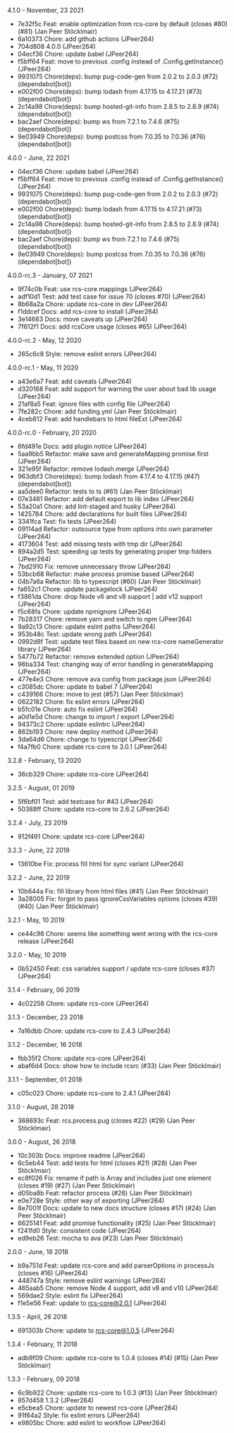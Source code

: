4.1.0 - November, 23 2021

* 7e32f5c Feat: enable optimization from rcs-core by default (closes #80) (#81) (Jan Peer Stöcklmair)
* 6a10373 Chore: add github actions (JPeer264)
* 704d808 4.0.0 (JPeer264)
* 04ecf36 Chore: update babel (JPeer264)
* f5bff64 Feat: move to previous .config instead of .Config.getInstance() (JPeer264)
* 9931075 Chore(deps): bump pug-code-gen from 2.0.2 to 2.0.3 (#72) (dependabot[bot])
* e002f00 Chore(deps): bump lodash from 4.17.15 to 4.17.21 (#73) (dependabot[bot])
* 2c14a98 Chore(deps): bump hosted-git-info from 2.8.5 to 2.8.9 (#74) (dependabot[bot])
* bac2aef Chore(deps): bump ws from 7.2.1 to 7.4.6 (#75) (dependabot[bot])
* 9e03949 Chore(deps): bump postcss from 7.0.35 to 7.0.36 (#76) (dependabot[bot])

4.0.0 - June, 22 2021

* 04ecf36 Chore: update babel (JPeer264)
* f5bff64 Feat: move to previous .config instead of .Config.getInstance() (JPeer264)
* 9931075 Chore(deps): bump pug-code-gen from 2.0.2 to 2.0.3 (#72) (dependabot[bot])
* e002f00 Chore(deps): bump lodash from 4.17.15 to 4.17.21 (#73) (dependabot[bot])
* 2c14a98 Chore(deps): bump hosted-git-info from 2.8.5 to 2.8.9 (#74) (dependabot[bot])
* bac2aef Chore(deps): bump ws from 7.2.1 to 7.4.6 (#75) (dependabot[bot])
* 9e03949 Chore(deps): bump postcss from 7.0.35 to 7.0.36 (#76) (dependabot[bot])

4.0.0-rc.3 - January, 07 2021

* 9f74c0b Feat: use rcs-core mappings (JPeer264)
* adf10d1 Test: add test case for issue 70 (closes #70) (JPeer264)
* 8b68a2a Chore: update rcs-core in dev (JPeer264)
* f1ddcef Docs: add rcs-core to install (JPeer264)
* 3e14683 Docs: move caveats up (JPeer264)
* 7f612f1 Docs: add rcsCore usage (closes #65) (JPeer264)

4.0.0-rc.2 - May, 12 2020

* 265c6c8 Style: remove eslint errors (JPeer264)

4.0.0-rc.1 - May, 11 2020

* a43e6a7 Feat: add caveats (JPeer264)
* d320168 Feat: add support for warning the user about bad lib usage (JPeer264)
* 21af8a5 Feat: ignore files with config file (JPeer264)
* 7fe282c Chore: add funding.yml (Jan Peer Stöcklmair)
* 4ceb812 Feat: add handlebars to html fileExt (JPeer264)

4.0.0-rc.0 - February, 20 2020

* 6fd491e Docs: add plugin notice (JPeer264)
* 5aa9bb5 Refactor: make save and generateMapping promise first (JPeer264)
* 321e95f Refactor: remove lodash.merge (JPeer264)
* 963dbf3 Chore(deps): bump lodash from 4.17.4 to 4.17.15 (#47) (dependabot[bot])
* aa5dee0 Refactor: tests to ts (#61) (Jan Peer Stöcklmair)
* 07e3461 Refactor: add default export to lib index (JPeer264)
* 53a20a1 Chore: add lint-staged and husky (JPeer264)
* 1425784 Chore: add declarations for built files (JPeer264)
* 3341fca Test: fix tests (JPeer264)
* 09114ad Refactor: outsource type from options into own parameter (JPeer264)
* 4173604 Test: add missing tests with tmp dir (JPeer264)
* 894a2d5 Test: speeding up tests by generating proper tmp folders (JPeer264)
* 7bd2910 Fix: remove unnecessary throw (JPeer264)
* 53bcb68 Refactor: make process promise based (JPeer264)
* 04b7a6a Refactor: lib to typescript (#60) (Jan Peer Stöcklmair)
* fa652c1 Chore: update packagelock (JPeer264)
* f3861da Chore: drop Node v6 and v8 support | add v12 support (JPeer264)
* f5c68fa Chore: update npmignore (JPeer264)
* 7b28317 Chore: remove yarn and switch to npm (JPeer264)
* 9a92c13 Chore: update eslint paths (JPeer264)
* 953b48c Test: update wrong path (JPeer264)
* 0992d8f Test: update test files based on new rcs-core nameGenerator library (JPeer264)
* 5477b72 Refactor: remove extended option (JPeer264)
* 96ba334 Test: changing way of error handling in generateMapping (JPeer264)
* 477e4e3 Chore: remove ava config from package.json (JPeer264)
* c3085dc Chore: update to babel 7 (JPeer264)
* c439166 Chore: move to jest (#57) (Jan Peer Stöcklmair)
* 0622182 Chore: fix eslint errors (JPeer264)
* b5fc01e Chore: auto fix eslint (JPeer264)
* a0d1e5d Chore: change to import / export (JPeer264)
* 94373c2 Chore: update eslintrc (JPeer264)
* 862b193 Chore: new deploy method (JPeer264)
* 3da64d6 Chore: change to typescript (JPeer264)
* f4a7fb0 Chore: update rcs-core to 3.0.1 (JPeer264)

3.2.8 - February, 13 2020

* 36cb329 Chore: update rcs-core (JPeer264)

3.2.5 - August, 01 2019

* 5f6bf01 Test: add testcase for #43 (JPeer264)
* 50388ff Chore: update rcs-core to 2.6.2 (JPeer264)

3.2.4 - July, 23 2019

* 912f491 Chore: update rcs-core (JPeer264)

3.2.3 - June, 22 2019

* 13610be Fix: process fill html for sync variant (JPeer264)

3.2.2 - June, 22 2019

* 10b644a Fix: fill library from html files (#41) (Jan Peer Stöcklmair)
* 3a28005 Fix: forgot to pass ignoreCssVariables options (closes #39) (#40) (Jan Peer Stöcklmair)

3.2.1 - May, 10 2019

* ce44c98 Chore: seems like something went wrong with the rcs-core release (JPeer264)

3.2.0 - May, 10 2019

* 0b52450 Feat: css variables support / update rcs-core (closes #37) (JPeer264)

3.1.4 - February, 06 2019

* 4c02258 Chore: update rcs-core (JPeer264)

3.1.3 - December, 23 2018

* 7a16dbb Chore: update rcs-core to 2.4.3 (JPeer264)

3.1.2 - December, 16 2018

* fbb35f2 Chore: update rcs-core (JPeer264)
* abaf6d4 Docs: show how to include rcsrc (#33) (Jan Peer Stöcklmair)

3.1.1 - September, 01 2018

* c05c023 Chore: update rcs-core to 2.4.1 (JPeer264)

3.1.0 - August, 28 2018

* 368693c Feat: rcs.process.pug (closes #22) (#29) (Jan Peer Stöcklmair)

3.0.0 - August, 26 2018

* 10c303b Docs: improve readme (JPeer264)
* 6c5eb44 Test: add tests for html (closes #21) (#28) (Jan Peer Stöcklmair)
* ec8f026 Fix: rename if path is Array and includes just one element (closes #19) (#27) (Jan Peer Stöcklmair)
* d05ba8b Feat: refactor process (#26) (Jan Peer Stöcklmair)
* e0e728e Style: other way of exporting (JPeer264)
* 8e7001f Docs: update to new docs structure (closes #17) (#24) (Jan Peer Stöcklmair)
* 6625141 Feat: add promise functionality (#25) (Jan Peer Stöcklmair)
* f241fd0 Style: consistent code (JPeer264)
* ed9eb26 Test: mocha to ava (#23) (Jan Peer Stöcklmair)

2.0.0 - June, 18 2018

* b9a751d Feat: update rcs-core and add parserOptions in processJs (closes #16) (JPeer264)
* 448747a Style: remove eslint warnings (JPeer264)
* 465aab5 Chore: remove Node 4 support, add v8 and v10 (JPeer264)
* 569dae2 Style: eslint fix (JPeer264)
* f1e5e56 Feat: update to rcs-core@2.0.1 (JPeer264)

1.3.5 - April, 26 2018

* 691303b Chore: update to rcs-core@1.0.5 (JPeer264)

1.3.4 - February, 11 2018

* adb9f09 Chore: update rcs-core to 1.0.4 (closes #14) (#15) (Jan Peer Stöcklmair)

1.3.3 - February, 09 2018

* 6c9b922 Chore: update rcs-core to 1.0.3 (#13) (Jan Peer Stöcklmair)
* 857d458 1.3.2 (JPeer264)
* e5cbea5 Chore: update to newest rcs-core (JPeer264)
* 91f64a2 Style: fix eslint errors (JPeer264)
* e9805bc Chore: add eslint to workflow (JPeer264)

